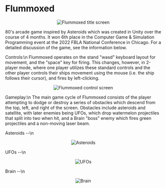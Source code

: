 # Flummoxed
<p align="center">
  <img src="https://drive.google.com/uc?export=download&id=1asUg0rv2EhinvAYyQyvpxEWB2MMUXoVE" alt="Flummoxed title screen"/>
</p>
80's arcade game inspired by Asteroids which was created in Unity over the course of 4 months. It won 6th place in the Computer Game & Simulation Programming event at the 2022 FBLA National Conference in Chicago. For a detailed discussion of the game, see the information below.

Controls:\n
Flummoxed operates on the stand "wasd" keyboard layout for movement, and the "space" key for firing. This changes, however, in 2-player mode, where one player utilizes these standard controls and the other player controls their ships movement using the mouse (i.e. the ship follows their cursor), and fires by left-clicking.
<p align="center">
  <img src="https://drive.google.com/uc?export=download&id=1LpIFlhXicGM1wu3EYKCfGoG5SQtQ6ghn" alt="Flummoxed control screen"/>
</p>

Gameplay:\n
The main game cycle of Flummoxed consists of the player attempting to dodge or destroy a series of obstacles which descend from the top, left, and right of the screen. Obstacles include asteroids and satellite, with later enemies being UFOs, which drop watermelon projectiles that split into two when hit, and a Brain "boss" enemy which fires green projectiles and a non-moving laser beam.

Asteroids --\n
<p align="center">
  <img src="https://drive.google.com/uc?export=download&id=1Hanca6ToUzCseRhlFO3vVoJV7KoauIA8" alt="Asteroids"/>
</p>

UFOs --\n
<p align="center">
  <img src="https://drive.google.com/uc?export=download&id=1CjbwczeJqX_XREk1MUNC-yUqAoSk3YEy" alt="UFOs"/>
</p>

Brain --\n
<p align="center">
  <img src="https://drive.google.com/uc?export=download&id=1DOrdHmkf9U9jpH89WDXepDbBbcRN319b" alt="Brain"/>
</p>

